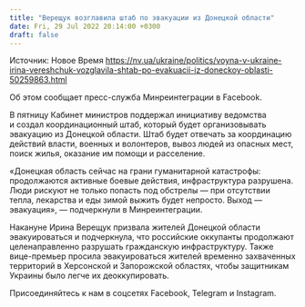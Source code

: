 ```yaml
---
title: "Верещук возглавила штаб по эвакуации из Донецкой области"
date: Fri, 29 Jul 2022 20:14:00 +0300
draft: false
---
```

Источник: Новое Время https://nv.ua/ukraine/politics/voyna-v-ukraine-irina-vereshchuk-vozglavila-shtab-po-evakuacii-iz-doneckoy-oblasti-50259863.html


 Об этом сообщает пресс-служба Минреинтеграции в Facebook.

В пятницу Кабинет министров поддержал инициативу ведомства и создал координационный штаб, который будет организовывать эвакуацию из Донецкой области. Штаб будет отвечать за координацию действий власти, военных и волонтеров, вывоз людей из опасных мест, поиск жилья, оказание им помощи и расселение.

«Донецкая область сейчас на грани гуманитарной катастрофы: продолжаются активные боевые действия, инфраструктура разрушена. Люди рискуют не только попасть под обстрелы — при отсутствии тепла, лекарства и еды зимой выжить будет непросто. Выход — эвакуация», — подчеркнули в Минреинтеграции.

Накануне Ирина Верещук призвала жителей Донецкой области эвакуироваться и подчеркнула, что российские оккупанты продолжают целенаправленно разрушать гражданскую инфраструктуру. Также вице-премьер просила эвакуироваться жителей временно захваченных территорий в Херсонской и Запорожской областях, чтобы защитникам Украины было легче их деоккупировать.

Присоединяйтесь к нам в соцсетях Facebook, Telegram и Instagram.

